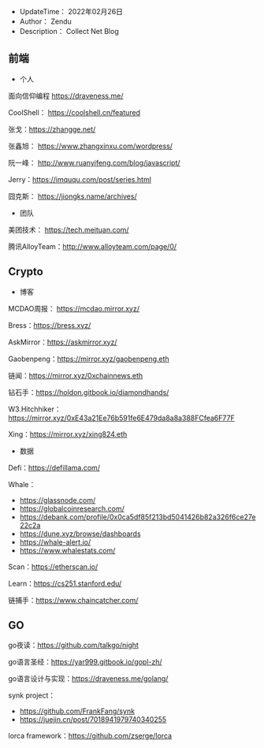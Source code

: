 -   UpdateTime： 2022年02月26日
-   Author： Zendu
-   Description： Collect Net Blog



## 前端

-   个人

面向信仰编程 https://draveness.me/

CoolShell： https://coolshell.cn/featured

张戈：https://zhangge.net/

张鑫旭： https://www.zhangxinxu.com/wordpress/

阮一峰： http://www.ruanyifeng.com/blog/javascript/

Jerry：https://imququ.com/post/series.html

囧克斯： https://jiongks.name/archives/



-   团队

美团技术： https://tech.meituan.com/

腾讯AlloyTeam：http://www.alloyteam.com/page/0/







## Crypto

-   博客

MCDAO周报： https://mcdao.mirror.xyz/

Bress：https://bress.xyz/

AskMirror：https://askmirror.xyz/

Gaobenpeng：https://mirror.xyz/gaobenpeng.eth

链闻：https://mirror.xyz/0xchainnews.eth

钻石手：https://holdon.gitbook.io/diamondhands/

W3.Hitchhiker：https://mirror.xyz/0xE43a21Ee76b591fe6E479da8a8a388FCfea6F77F

Xing：https://mirror.xyz/xing824.eth





-   数据

Defi：https://defillama.com/

Whale：

-   https://glassnode.com/
-   https://globalcoinresearch.com/
-   https://debank.com/profile/0x0ca5df85f213bd5041426b82a326f6ce27e22c2a
-   https://dune.xyz/browse/dashboards
-   https://whale-alert.io/
-   https://www.whalestats.com/

Scan：https://etherscan.io/



Learn：https://cs251.stanford.edu/

链捕手：https://www.chaincatcher.com/







## GO

go夜读：https://github.com/talkgo/night

go语言圣经：https://yar999.gitbook.io/gopl-zh/

go语言设计与实现：https://draveness.me/golang/

synk project：

-   https://github.com/FrankFang/synk
-   https://juejin.cn/post/7018941979740340255

lorca framework：https://github.com/zserge/lorca

